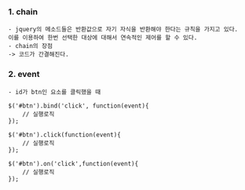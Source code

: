 
### 1. chain
    - jquery의 메소드들은 반환값으로 자기 자식을 반환해야 한다는 규칙을 가지고 있다.
    이를 이용하여 한번 선택한 대상에 대해서 연속적인 제어를 할 수 있다.
    - chain의 장점
    -> 코드가 간결해진다.
	
### 2. event
    - id가 btn인 요소를 클릭했을 때 

    $('#btn').bind('click', function(event){
        // 실행로직
    });

    $('#btn').click(function(event){
        // 실행로직
    });

    $('#btn').on('click',function(event){
        // 실행로직
    });	